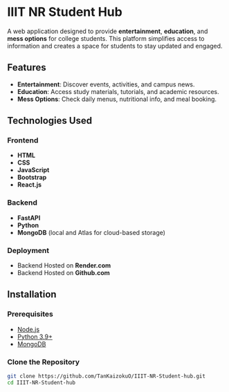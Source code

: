 # IIIT NR Student Hub  

A web application designed to provide **entertainment**, **education**, and **mess options** for college students. This platform simplifies access to information and creates a space for students to stay updated and engaged.  

## Features  
- **Entertainment**: Discover events, activities, and campus news.  
- **Education**: Access study materials, tutorials, and academic resources.  
- **Mess Options**: Check daily menus, nutritional info, and meal booking.  

## Technologies Used  

### Frontend  
- **HTML**  
- **CSS**  
- **JavaScript**  
- **Bootstrap**  
- **React.js**  

### Backend  
- **FastAPI**  
- **Python**  
- **MongoDB** (local and Atlas for cloud-based storage)  

### Deployment  
- Backend Hosted on **Render.com**
- Backend Hosted on **Github.com**  

## Installation  

### Prerequisites  
- [Node.js](https://nodejs.org/)  
- [Python 3.9+](https://www.python.org/)  
- [MongoDB](https://www.mongodb.com/)  

### Clone the Repository  
```bash  
git clone https://github.com/TanKaizokuO/IIIT-NR-Student-hub.git  
cd IIIT-NR-Student-hub  
